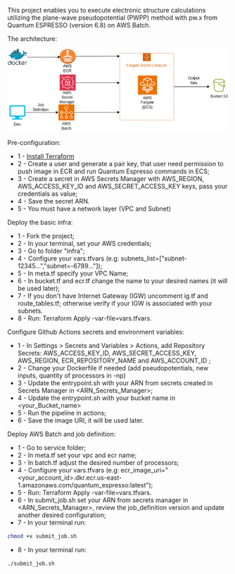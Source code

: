 This project enables you to execute electronic structure calculations utilizing the plane-wave pseudopotential (PWPP) method with pw.x from Quantum ESPRESSO (version 6.8) on AWS Batch.

The architecture:

![Architeture between ECR-ECS](/figures/batch_ecr.png)

Pre-configuration:
- 1 - [Install Terraform](https://developer.hashicorp.com/terraform/tutorials/aws-get-started/install-cli)
- 2 - Create a user and generate a pair key, that user need permission to push image in ECR and run Quantum Espresso commands in ECS;
- 3 - Create a secret in AWS Secrets Manager with AWS_REGION, AWS_ACCESS_KEY_ID and AWS_SECRET_ACCESS_KEY keys, pass your credentials as value;
- 4 - Save the secret ARN.
- 5 - You must have a network layer (VPC and Subnet)

Deploy the basic infra:
- 1 - Fork the project;
- 2 - In your terminal, set your AWS credentials;
- 3 - Go to folder "infra";
- 4 - Configure your vars.tfvars (e.g: subnets_list=["subnet-12345...","subnet=-6789..."]);
- 5 - In meta.tf specify your VPC Name;
- 6 - In bucket.tf and ecr.tf change the name to your desired names (it will be used later);
- 7 - If you don't have Internet Gateway (IGW) uncomment ig.tf and route_tables.tf; otherwise verify if your IGW is associated with your subnets.
- 8 - Run: Terraform Apply -var-file=vars.tfvars.

Configure Github Actions secrets and environment variables:
- 1 - In Settings > Secrets and Variables > Actions, add Repository Secrets: AWS_ACCESS_KEY_ID, AWS_SECRET_ACCESS_KEY, AWS_REGION, ECR_REPOSITORY_NAME and AWS_ACCOUNT_ID ;
- 2 - Change your Dockerfile if needed (add pseudopotentials, new inputs, quantity of processors in -np)
- 3 - Update the entrypoint.sh with your ARN from secrets created in Secrets Manager in <ARN_Secrets_Manager>;
- 4 - Update the entrypoint.sh with your bucket name in <your_Bucket_name>
- 5 - Run the pipeline in actions;
- 6 - Save the image URI, it will be used later.

Deploy AWS Batch and job definition:
- 1 - Go to service folder;
- 2 - In meta.tf set your vpc and ecr name;
- 3 - In batch.tf adjust the desired number of processors;
- 4 - Configure your vars.tfvars (e.g: ecr_image_uri="<your_account_id>.dkr.ecr.us-east-1.amazonaws.com/quantum_espresso:latest");
- 5 - Run: Terraform Apply -var-file=vars.tfvars.
- 6 - In submit_job.sh set your ARN from secrets manager in <ARN_Secrets_Manager>, review the job_definition version and update another desired configuration;
- 7 - In your terminal run: 
```bash
chmod +x submit_job.sh
```
- 8 - In your terminal run: 
```bash
./submit_job.sh
```